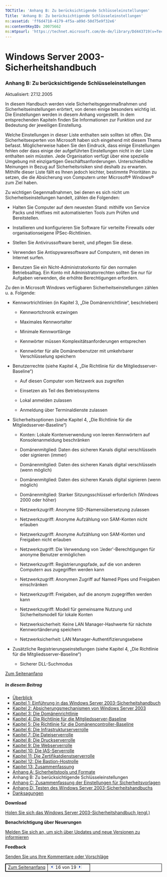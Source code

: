 ```yaml
---
TOCTitle: 'Anhang B: Zu berücksichtigende Schlüsseleinstellungen'
Title: 'Anhang B: Zu berücksichtigende Schlüsseleinstellungen'
ms:assetid: 'ff6d4718-4179-4f5a-a09d-50d75e9f32e6'
ms:contentKeyID: 20075662
ms:mtpsurl: 'https://technet.microsoft.com/de-de/library/Dd443719(v=TechNet.10)'
---
```


Windows Server 2003-Sicherheitshandbuch
=======================================

### Anhang B: Zu berücksichtigende Schlüsseleinstellungen

Aktualisiert: 27.12.2005

In diesem Handbuch werden viele Sicherheitsgegenmaßnahmen und Sicherheitseinstellungen erörtert, von denen einige besonders wichtig ist. Die Einstellungen werden in diesem Anhang vorgestellt. In dem entsprechenden Kapiteln finden Sie Informationen zur Funktion und zur Bedeutung der jeweiligen Einstellung.

Welche Einstellungen in dieser Liste enthalten sein sollten ist offen. Die Sicherheitsexperten von Microsoft haben sich eingehend mit diesem Thema befasst. Möglicherweise haben Sie den Eindruck, dass einige Einstellungen fehlen oder dass einige der aufgeführten Einstellungen nicht in der Liste enthalten sein müssten. Jede Organisation verfügt über eine spezielle Umgebung mit einzigartigen Geschäftsanforderungen. Unterschiedliche Meinungen in Bezug auf Sicherheitsrisiken sind deshalb zu erwarten. Mithilfe dieser Liste fällt es Ihnen jedoch leichter, bestimmte Prioritäten zu setzen, die die Absicherung von Computern unter Microsoft® Windows® zum Ziel haben.

Zu wichtigen Gegenmaßnahmen, bei denen es sich nicht um Sicherheitseinstellungen handelt, zählen die Folgenden:

-   Halten Sie Computer auf dem neuesten Stand: mithilfe von Service Packs und Hotfixes mit automatisierten Tools zum Prüfen und Bereitstellen.

-   Installieren und konfigurieren Sie Software für verteilte Firewalls oder organisationseigene IPSec-Richtlinien.

-   Stellen Sie Antivirussoftware bereit, und pflegen Sie diese.

-   Verwenden Sie Antispywaresoftware auf Computern, mit denen im Internet surfen.

-   Benutzen Sie ein Nicht-Administratorkonto für den normalen Betriebsalltag. Ein Konto mit Administratorrechten sollten Sie nur für Aufgaben verwenden, die erhöhte Berechtigungen erfordern.

Zu den in Microsoft Windows verfügbaren Sicherheitseinstellungen zählen u. a. Folgende:

-   Kennwortrichtlinien (in Kapitel 3, „Die Domänenrichtlinie“, beschrieben)

    -   Kennwortchronik erzwingen

    -   Maximales Kennwortalter

    -   Minimale Kennwortlänge

    -   Kennwörter müssen Komplexitätsanforderungen entsprechen

    -   Kennwörter für alle Domänenbenutzer mit umkehrbarer Verschlüsselung speichern

-   Benutzerrechte (siehe Kapitel 4, „Die Richtlinie für die Mitgliedsserver-Baseline“)

    -   Auf diesen Computer vom Netzwerk aus zugreifen

    -   Einsetzen als Teil des Betriebssystems

    -   Lokal anmelden zulassen

    -   Anmeldung über Terminaldienste zulassen

-   Sicherheitsoptionen (siehe Kapitel 4, „Die Richtlinie für die Mitgliedsserver-Baseline“)

    -   Konten: Lokale Kontenverwendung von leeren Kennwörtern auf Konsolenanmeldung beschränken

    -   Domänenmitglied: Daten des sicheren Kanals digital verschlüsseln oder signieren (immer)

    -   Domänenmitglied: Daten des sicheren Kanals digital verschlüsseln (wenn möglich)

    -   Domänenmitglied: Daten des sicheren Kanals digital signieren (wenn möglich)

    -   Domänenmitglied: Starker Sitzungsschlüssel erforderlich (Windows 2000 oder höher)

    -   Netzwerkzugriff: Anonyme SID-/Namensübersetzung zulassen

    -   Netzwerkzugriff: Anonyme Aufzählung von SAM-Konten nicht erlauben

    -   Netzwerkzugriff: Anonyme Aufzählung von SAM-Konten und Freigaben nicht erlauben

    -   Netzwerkzugriff: Die Verwendung von 'Jeder'-Berechtigungen für anonyme Benutzer ermöglichen

    -   Netzwerkzugriff: Registrierungspfade, auf die von anderen Computern aus zugegriffen werden kann

    -   Netzwerkzugriff: Anonymen Zugriff auf Named Pipes und Freigaben einschränken

    -   Netzwerkzugriff: Freigaben, auf die anonym zugegriffen werden kann

    -   Netzwerkzugriff: Modell für gemeinsame Nutzung und Sicherheitsmodell für lokale Konten

    -   Netzwerksicherheit: Keine LAN Manager-Hashwerte für nächste Kennwortänderung speichern

    -   Netzwerksicherheit: LAN Manager-Authentifizierungsebene

-   Zusätzliche Registrierungseinstellungen (siehe Kapitel 4, „Die Richtlinie für die Mitgliedsserver-Baseline“)

    -   Sicherer DLL-Suchmodus

[](#mainsection)[Zum Seitenanfanq](#mainsection)

##### In diesem Beitrag

-   [Überblick](https://technet.microsoft.com/de-de/library/303c53d5-6b76-46e1-8ee3-7d8c99891129(v=TechNet.10))
-   [Kapitel 1: Einführung in das Windows Server 2003-Sicherheitshandbuch](https://technet.microsoft.com/de-de/library/b0015e61-fe4e-4523-a875-ef8b971da55c(v=TechNet.10))
-   [Kapitel 2: Absicherungsmechanismen von Windows Server 2003](https://technet.microsoft.com/de-de/library/015a5e65-1d76-48df-9657-6fe516a5095a(v=TechNet.10))
-   [Kapitel 3: Die Domänenrichtlinie](https://technet.microsoft.com/de-de/library/70e3e562-9517-4fb9-b617-ef7854a0f03c(v=TechNet.10))
-   [Kapitel 4: Die Richtlinie für die Mitgliedsserver-Baseline](https://technet.microsoft.com/de-de/library/7fd4e7b6-32b3-4fe8-a323-7c01d0c86c51(v=TechNet.10))
-   [Kapitel 5: Die Richtlinie für die Domänencontroller-Baseline](https://technet.microsoft.com/de-de/library/f86f67bd-c150-4d0d-ad85-ff13a01afb01(v=TechNet.10))
-   [Kapitel 6: Die Infrastrukturserverrolle](https://technet.microsoft.com/de-de/library/5914ba9b-2fe2-4886-8171-a908521836ec(v=TechNet.10))
-   [Kapitel 7: Die Dateiserverrolle](https://technet.microsoft.com/de-de/library/2b1536d0-9610-4fb5-93b4-72f62d9e2ff3(v=TechNet.10))
-   [Kapitel 8: Die Druckserverrolle](https://technet.microsoft.com/de-de/library/a37f44cf-85b3-4ae6-8e32-0cd877c5e9ee(v=TechNet.10))
-   [Kapitel 9: Die Webserverrolle](https://technet.microsoft.com/de-de/library/835865cd-ff71-43e6-88bf-91f5b35a00b9(v=TechNet.10))
-   [Kapitel 10: Die IAS-Serverrolle](https://technet.microsoft.com/de-de/library/605c5b8e-d007-41c2-92a6-9260fe571bc7(v=TechNet.10))
-   [Kapitel 11: Die Zertifikatdienstserverrolle](https://technet.microsoft.com/de-de/library/7488b1dc-eb9b-4f4a-b597-b84d87717b57(v=TechNet.10))
-   [Kapitel 12: Die Bastion-Hostrolle](https://technet.microsoft.com/de-de/library/cb056f68-1a74-4a6a-ac25-5629fefe7cbb(v=TechNet.10))
-   [Kapitel 13: Zusammenfassung](https://technet.microsoft.com/de-de/library/4a4cf96c-802d-4aef-9478-da3242f961da(v=TechNet.10))
-   [Anhang A: Sicherheitstools und Formate](https://technet.microsoft.com/de-de/library/e15ff47c-bd77-4b34-9b58-c3f3fba2d135(v=TechNet.10))
-   Anhang B: Zu berücksichtigende Schlüsseleinstellungen
-   [Anhang C: Zusammenfassung der Einstellungen für Sicherheitsvorlagen](https://technet.microsoft.com/de-de/library/3a17dffb-0395-4656-ada8-28e3954307f5(v=TechNet.10))
-   [Anhang D: Testen des Windows Server 2003-Sicherheitshandbuchs](https://technet.microsoft.com/de-de/library/2698b276-4c42-4a18-9930-3d69974746f8(v=TechNet.10))
-   [Danksagungen](https://technet.microsoft.com/de-de/library/3ec7641e-0d9e-45a2-b3b2-b2a08960d871(v=TechNet.10))

**Download**

[Holen Sie sich das Windows Server 2003-Sicherheitshandbuch (engl.)](https://go.microsoft.com/fwlink/?linkid=14846&clcid=0x409)

**Benachrichtigung über Neuerungen**

[Melden Sie sich an, um sich über Updates und neue Versionen zu informieren](https://www.microsoft.com/germany/technet/sicherheit/bulletins/notify.mspx)

**Feedback**

[Senden Sie uns Ihre Kommentare oder Vorschläge](mailto:secwish@microsoft.com?subject=windows%20server%202003%20security%20guide)

 
<table style="border:1px solid black;">
<colgroup>
<col width="50%" />
<col width="50%" />
</colgroup>
<tbody>
<tr class="odd">
<td style="border:1px solid black;"><div>
<a href="#mainsection"></a><a href="#mainsection">Zum Seitenanfanq</a>
</div></td>
<td style="border:1px solid black;"><a href="https://technet.microsoft.com/de-de/library/e15ff47c-bd77-4b34-9b58-c3f3fba2d135(v=TechNet.10)"><img src="images/Dd443719.pageLeft(de-de,TechNet.10).gif" /></a> 16 von 19 <a href="https://technet.microsoft.com/de-de/library/3a17dffb-0395-4656-ada8-28e3954307f5(v=TechNet.10)"><img src="images/Dd443719.pageRight(de-de,TechNet.10).gif" /></a></td>
</tr>
</tbody>
</table>
